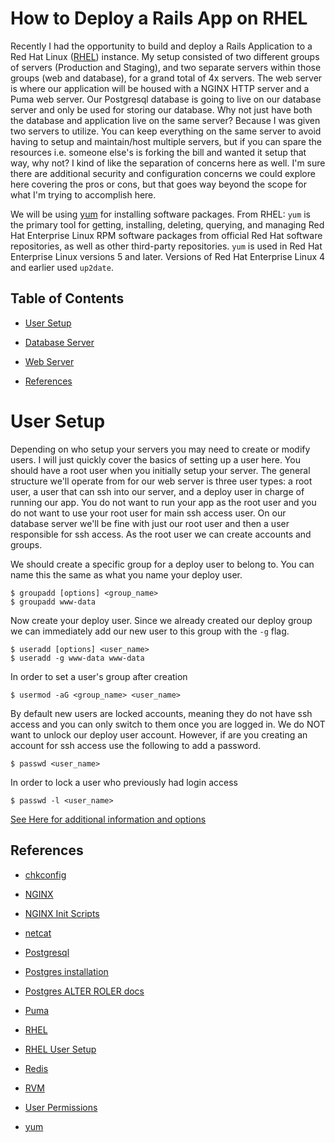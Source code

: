 # How to Deploy a Rails App on RHEL 
Recently I had the opportunity to build and deploy a Rails Application to a Red Hat Linux ([RHEL](https://www.redhat.com/en/technologies/linux-platforms/enterprise-linux)) instance. 
My setup consisted of two different groups of servers (Production and Staging), and two separate servers within those groups (web and database), for a grand total of 4x servers. 
The web server is where our application will be housed with a NGINX HTTP server and a Puma web server. Our Postgresql database is going to live on our database server and only be used 
for storing our database. Why not just have both the database and application live on the same server? Because I was given two servers to utilize. You can keep everything on the same server to avoid
having to setup and maintain/host multiple servers, but if you can spare the resources i.e. someone else's is forking the bill and wanted it setup that way, why not? I kind of like the separation of
concerns here as well. I'm sure there are additional security and configuration concerns we could explore here covering the pros or cons, but that goes way beyond the scope for what I'm trying to accomplish here.  

We will be using [yum](https://access.redhat.com/solutions/9934) for installing software packages. 
From RHEL: `yum` is the primary tool for getting, installing, deleting, querying, and managing Red Hat Enterprise Linux RPM software packages from official Red Hat software repositories, 
as well as other third-party repositories. `yum` is used in Red Hat Enterprise Linux versions 5 and later. Versions of Red Hat Enterprise Linux 4 and earlier used `up2date`.

## Table of Contents
- [User Setup](#user-setup)

- [Database Server](database_server)

- [Web Server](web_server)

- [References](#references)

# User Setup
Depending on who setup your servers you may need to create or modify users. I will just quickly cover the basics of setting up a user here. You should have a root user when you initially setup your server. 
The general structure we'll operate from for our web server is three user types: a root user, a user that can ssh into our server, and a deploy user in charge of running our app. 
You do not want to run your app as the root user and you do not want to use your root user for main ssh access user. 
On our database server we'll be fine with just our root user and then a user responsible for ssh access.
As the root user we can create accounts and groups.

We should create a specific group for a deploy user to belong to. You can name this the same as what you name your deploy user.
```
$ groupadd [options] <group_name>
$ groupadd www-data
```
Now create your deploy user. Since we already created our deploy group we can immediately add our new user to this group with the `-g` flag.
```
$ useradd [options] <user_name>
$ useradd -g www-data www-data
```
In order to set a user's group after creation 
```
$ usermod -aG <group_name> <user_name>
```
By default new users are locked accounts, meaning they do not have ssh access and you can only switch to them once you are logged in. 
We do NOT want to unlock our deploy user account. However, if are you creating an account for ssh access use the following to add a password.
```
$ passwd <user_name>
```
In order to lock a user who previously had login access
```
$ passwd -l <user_name>
```

[See Here for additional information and options](https://access.redhat.com/documentation/en-US/Red_Hat_Enterprise_Linux/7/html/System_Administrators_Guide/s1-users-tools.html)

## References
- [chkconfig](http://linuxcommand.org/man_pages/chkconfig8.html) 

- [NGINX](https://www.nginx.com/resources/wiki/start/)

- [NGINX Init Scripts](https://www.nginx.com/resources/wiki/start/topics/examples/redhatnginxinit/)

- [netcat](https://en.wikipedia.org/wiki/Netcat) 

- [Postgresql](https://www.postgresql.org/download/linux/redhat/)

- [Postgres installation](https://www.digitalocean.com/community/tutorials/how-to-install-and-use-postgresql-on-centos-7)

- [Postgres ALTER ROLER docs](https://www.postgresql.org/docs/9.0/static/sql-alterrole.html)

- [Puma](https://github.com/puma/puma)

- [RHEL](https://www.redhat.com/en/technologies/linux-platforms/enterprise-linux)

- [RHEL User Setup](https://access.redhat.com/documentation/en-US/Red_Hat_Enterprise_Linux/7/html/System_Administrators_Guide/s1-users-tools.html)

- [Redis](https://redis.io/topics/quickstart)

- [RVM](https://rvm.io/)

- [User Permissions](http://www.elated.com/articles/understanding-permissions/)

- [yum](https://access.redhat.com/solutions/9934) 
